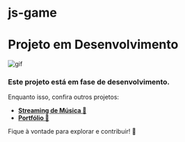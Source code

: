 # js-game

# Projeto em Desenvolvimento

![gif](https://github.com/user-attachments/assets/66a80149-5006-4bcd-8112-b0d1b0459495)

### Este projeto está em fase de desenvolvimento.

Enquanto isso, confira outros projetos:  

- **[Streaming de Música 🎵](https://github.com/JosianeCMagalhaes/streaming-de-musica)**
- **[Portfólio 💼](https://github.com/JosianeCMagalhaes/Portfolio)**  

Fique à vontade para explorar e contribuir! 🚀
